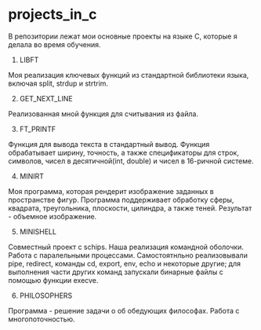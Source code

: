 # projects_in_c

В репозитории лежат мои основные проекты на языке С, которые я делала во время обучения.

1. LIBFT

Моя реализация ключевых функций из стандартной библиотеки языка, включая split, strdup и strtrim.

2. GET_NEXT_LINE

Реализованная мной функция для считывания из файла.

3. FT_PRINTF

Функция для вывода текста в стандартный вывод. Функция обрабатывает ширину, точность, а также спецификаторы для строк, символов, чисел в десятичной(int, double) и чисел в 16-ричной системе. 

4. MINIRT

Моя программа, которая рендерит изображение заданных в пространстве фигур. Программа поддерживает обработку сферы, квадрата, треугольника, плоскости, цилиндра, а также теней. Результат - объемное изображение.

5. MINISHELL

Совместный проект с schips. Наша реализация командной оболочки. Работа с паралельными процессами. Самостоятнльно реализовывали pipe, redirect, команды cd, export, env, echo и некоторые другие; для выполнения части других команд запускали бинарные файлы с помощью функции execve.

6. PHILOSOPHERS

Программа - решение задачи о об обедующих философах. Работа с многопоточностью.

